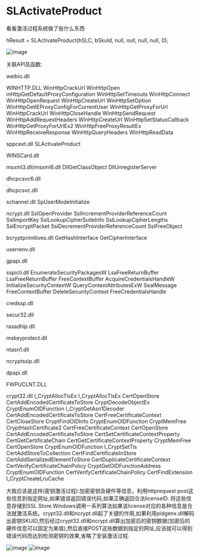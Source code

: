 # SLActivateProduct

看看激活过程系统做了些什么东西

hResult = SLActivateProduct(hSLC, bSkuId, null, null, null, null, 0);

![image](https://github.com/laomms/SLActivateProduct/blob/master/22.png)

关联API及函数:

weibio.dll

WINHTTP.DLL    WinHttpCrackUrl   WinHttpOpen inHttpGetDefaultProxyConfiguration WinHttpSetTimeouts  WinHttpConnect WinHttpOpenRequest  WinHttpCreateUrl  WinHttpSetOption  WinHttpGetIEProxyConfigForCurrentUser
               WinHttpGetProxyForUrl  WinHttpCrackUrl  WinHttpCloseHandle  WinHttpSendRequest  WinHttpAddRequestHeaders   WinHttpCreateUrl   WinHttpSetStatusCallback  WinHttpGetProxyForUrlEx2  WinHttpFreeProxyResultEx
               WinHttpReceiveResponse  WinHttpQueryHeaders  WinHttpReadData  

sppcext.dll    SLActivateProduct

WINSCard.dll

msxml3.dll/msxml6.dll            DllGetClassObject   DllUnregisterServer 

dhcpcsvc6.dll

dhcpcsvc.dll

schannel.dll    SpUserModeInitialize

ncrypt.dll     SslOpenProvider  SslIncrementProviderReferenceCount   SslImportKey  SslLookupCipherSuiteInfo  SslLookupCipherLengths  SslEncryptPacket  SslDecrementProviderReferenceCount SslFreeObject

bcryptprimitives.dll    GetHashInterface  GetCipherInterface 

userrenv.dll

gpapi.dll


sspicli.dll    EnumerateSecurityPackagesW   LsaFreeReturnBuffer   LsaFreeReturnBuffer FreeContextBuffer AcquireCredentialsHandleW   InitializeSecurityContextW   QueryContextAttributesExW  SealMessage FreeContextBuffer  DeleteSecurityContext 
               FreeCredentialsHandle 

credssp.dll

secur32.dll

rasadhlp.dll

mskeyprotect.dll

ntasn1.dll

ncryptsslp.dll

dpapi.dll

FWPUCLNT.DLL

crypt32.dll     I_CryptAllocTlsEx   I_CryptAllocTlsEx  CertOpenStore CertAddEncodedCertificateToStore  CryptDecodeObjectEx  CryptEnumOIDFunction I_CryptGetAsn1Decoder  CertAddEncodedCertificateToStore CertFreeCertificateContext 
                CertCloseStore CryptFindOIDInfo CryptEnumOIDFunction  CryptMemFree   CryptHashCertificate2  CertFreeCertificateContext CertOpenStore  CertAddEncodedCertificateToStore  CertSetCertificateContextProperty CertGetCertificateChain
                CertGetCertificateContextProperty CryptMemFree CertOpenStore CryptEnumOIDFunction I_CryptSetTls CertAddStoreToCollection CertFindCertificateInStore  CertAddSerializedElementToStore  CertDuplicateCertificateContext  
                CertVerifyCertificateChainPolicy  CryptGetOIDFunctionAddress CryptEnumOIDFunction CertVerifyCertificateChainPolicy CertFindExtension  I_CryptCreateLruCache  

大致应该是这样(密钥激活过程):加密密钥及硬件等信息，利用httprequest post这些信息到指定网址,如果错误返回错误代码,如果正确返回合法licenseID. 将这些信息存储到SSL Store.Windows调用一系列算法如果该license对应的各种信息是合法就激活系统。crypt32.dll和ncrypt.dll起了关键的作用,如果利用pidgenx.dll解码出密钥SKUID,然后经过crypt32.dll和ncrypt.dll算出加密后的密钥数据(加密后的硬件信息可以固定为某值),然后直接POST这些数据到指定的网址,应该就可以得到错误代码而达到检测密钥的效果,省略了安装激活过程.

![image](https://github.com/laomms/SLActivateProduct/blob/master/33.png)
![image](https://github.com/laomms/SLActivateProduct/blob/master/44.png)
